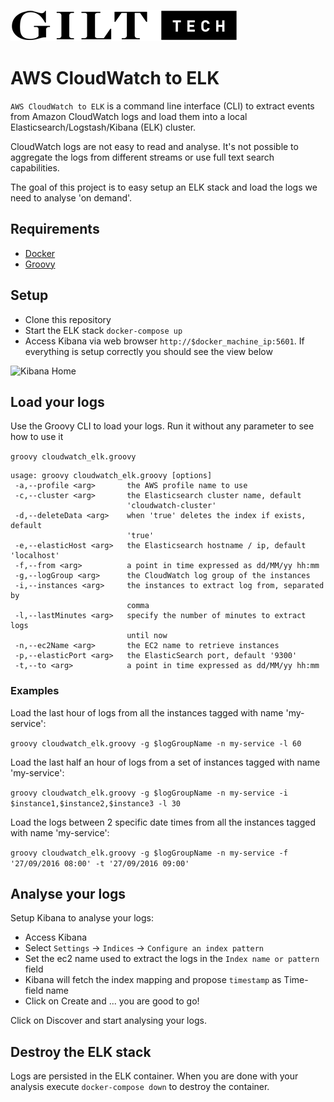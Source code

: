 ![Gilt Tech logo](/assets/gilt-tech-logo.png?raw=true "Gilt Tech")

# AWS CloudWatch to ELK

```AWS CloudWatch to ELK``` is a command line interface (CLI) to extract events from Amazon CloudWatch logs and load them into a 
local Elasticsearch/Logstash/Kibana (ELK) cluster.
 
CloudWatch logs are not easy to read and analyse. It's not possible to aggregate the logs from different streams or use full text
search capabilities.

The goal of this project is to easy setup an ELK stack and load the logs we need to analyse 'on demand'.

## Requirements

* [Docker](https://docs.docker.com/engine/installation/)
* [Groovy](http://www.groovy-lang.org/download.html)

## Setup

* Clone this repository
* Start the ELK stack ```docker-compose up```
* Access Kibana via web browser ```http://$docker_machine_ip:5601```. If everything is setup correctly you should see the view below

![Kibana Home](/assets/kibana.png?raw=true "Kibana Home")

## Load your logs

Use the Groovy CLI to load your logs. Run it without any parameter to see how to use it

```groovy cloudwatch_elk.groovy ```

```shell
usage: groovy cloudwatch_elk.groovy [options]
 -a,--profile <arg>       the AWS profile name to use
 -c,--cluster <arg>       the Elasticsearch cluster name, default
                          'cloudwatch-cluster'
 -d,--deleteData <arg>    when 'true' deletes the index if exists, default
                          'true'
 -e,--elasticHost <arg>   the Elasticsearch hostname / ip, default 'localhost'
 -f,--from <arg>          a point in time expressed as dd/MM/yy hh:mm
 -g,--logGroup <arg>      the CloudWatch log group of the instances
 -i,--instances <arg>     the instances to extract log from, separated by
                          comma
 -l,--lastMinutes <arg>   specify the number of minutes to extract logs
                          until now
 -n,--ec2Name <arg>       the EC2 name to retrieve instances
 -p,--elasticPort <arg>   the ElasticSearch port, default '9300'
 -t,--to <arg>            a point in time expressed as dd/MM/yy hh:mm
```

### Examples

Load the last hour of logs from all the instances tagged with name 'my-service':

```groovy cloudwatch_elk.groovy -g $logGroupName -n my-service -l 60```

Load the last half an hour of logs from a set of instances tagged with name 'my-service':

```groovy cloudwatch_elk.groovy -g $logGroupName -n my-service -i $instance1,$instance2,$instance3 -l 30```

Load the logs between 2 specific date times from all the instances tagged with name 'my-service':

```groovy cloudwatch_elk.groovy -g $logGroupName -n my-service -f '27/09/2016 08:00' -t '27/09/2016 09:00'```

## Analyse your logs

Setup Kibana to analyse your logs:

* Access Kibana
* Select ```Settings``` -> ```Indices``` -> ```Configure an index pattern```
* Set the ec2 name used to extract the logs in the ```Index name or pattern``` field
* Kibana will fetch the index mapping and propose ```timestamp``` as Time-field name
* Click on Create and ... you are good to go!

Click on Discover and start analysing your logs.

## Destroy the ELK stack

Logs are persisted in the ELK container. When you are done with your analysis execute ```docker-compose down``` to destroy the
container.